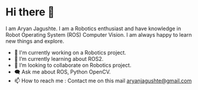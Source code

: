 # Hi there 👋

I am Aryan Jagushte. I am a Robotics enthusiast and have knowledge in Robot Operating System (ROS) Computer Vision. I am always happy to learn new things and explore.
* 👤 I'm currently working on a Robotics project.
* 🌱 I’m currently learning about ROS2.
* 💞️ I’m looking to collaborate on Robotics project.
* 🗨 Ask me about ROS, Python OpenCV.
* 📫 How to reach me : Contact me on this mail aryanjagushte@gmail.com

<!---
aryanjagushte/aryanjagushte is a ✨ special ✨ repository because its `README.md` (this file) appears on your GitHub profile.
You can click the Preview link to take a look at your changes.
--->
